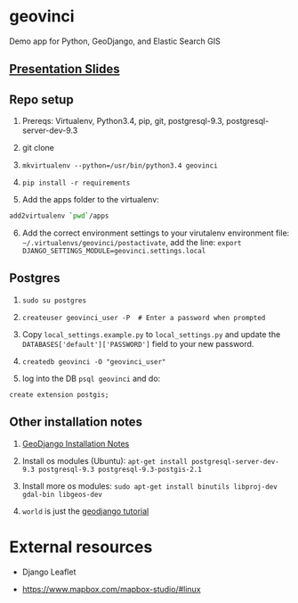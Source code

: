 # geovinci
Demo app for Python, GeoDjango, and Elastic Search GIS

## [Presentation Slides](https://docs.google.com/presentation/d/1bRubWmkoJHbhcB5EI_wvSWjGWXKZq1MD6zhnZmBLeO4/edit?usp=sharing)

## Repo setup

1. Prereqs: Virtualenv, Python3.4, pip, git, postgresql-9.3, postgresql-server-dev-9.3

2. git clone

3. `mkvirtualenv --python=/usr/bin/python3.4 geovinci`

4. `pip install -r requirements`

5. Add the apps folder to the virtualenv:
  ```bash
  add2virtualenv `pwd`/apps
  ```

6. Add the correct environment settings to your virutalenv environment file: `~/.virtualenvs/geovinci/postactivate`, add the line: `export DJANGO_SETTINGS_MODULE=geovinci.settings.local`

## Postgres

1. `sudo su postgres`

2. `createuser geovinci_user -P  # Enter a password when prompted`

3. Copy `local_settings.example.py` to `local_settings.py` and update the `DATABASES['default']['PASSWORD']` field to your new password.

4. `createdb geovinci -O "geovinci_user"`

5. log into the DB `psql geovinci` and do:

```psql
create extension postgis;
```


## Other installation notes

1. [GeoDjango Installation Notes](https://docs.djangoproject.com/en/1.8/ref/contrib/gis/install/)

2. Install os modules (Ubuntu): `apt-get install postgresql-server-dev-9.3 postgresql-9.3 postgresql-9.3-postgis-2.1`

3. Install more os modules: `sudo apt-get install binutils libproj-dev gdal-bin libgeos-dev`


5. `world` is just the [geodjango tutorial](https://docs.djangoproject.com/en/1.8/ref/contrib/gis/tutorial/#introduction)


# External resources

* Django Leaflet

* https://www.mapbox.com/mapbox-studio/#linux

